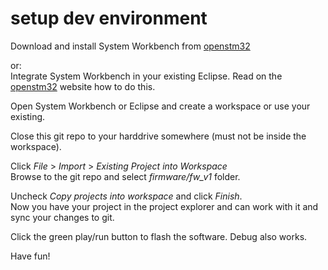 # setup dev environment
Download and install System Workbench from [openstm32](http://www.openstm32.org/HomePage)

or:  
Integrate System Workbench in your existing Eclipse. Read on the [openstm32](http://www.openstm32.org/HomePage)
website how to do this.


Open System Workbench or Eclipse and create a workspace or use your existing.

Close this git repo to your harddrive somewhere (must not be inside the workspace).

Click *File* > *Import* > *Existing Project into Workspace*  
Browse to the git repo and select *firmware/fw_v1* folder.

Uncheck *Copy projects into workspace* and click *Finish*.  
Now you have your project in the project explorer and can work with it
and sync your changes to git.

Click the green play/run button to flash the software. Debug also works.

Have fun!

